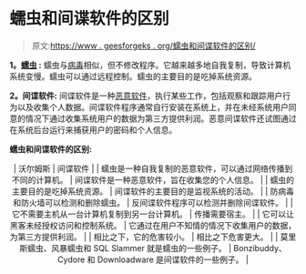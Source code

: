 # 蠕虫和间谍软件的区别

> 原文:[https://www . geesforgeks . org/蠕虫和间谍软件的区别/](https://www.geeksforgeeks.org/difference-between-worms-and-spyware/)

**1。[蠕虫](https://www.geeksforgeeks.org/worms-viruses-and-beyond/) :**
蠕虫与[病毒](https://www.geeksforgeeks.org/types-of-virus/)相似，但不修改程序。它越来越多地自我复制，导致计算机系统变慢。蠕虫可以通过远程控制。蠕虫的主要目的是吃掉系统资源。

**2。间谍软件:**
间谍软件是一种[恶意软件](https://www.geeksforgeeks.org/malware-and-its-types/)，执行某些工作，包括观察和跟踪用户行为以及收集个人数据。间谍软件程序通常自行安装在系统上，并在未经系统用户同意的情况下通过收集系统用户的数据为第三方提供利润。恶意间谍软件还试图通过在系统后台运行来捕获用户的密码和个人信息。

**蠕虫和间谍软件的区别:**

<center>

| 沃尔姆斯 | 间谍软件 |
| 蠕虫是一种自我复制的恶意软件，可以通过网络传播到不同的计算机。 | 间谍软件是一种恶意软件，旨在收集您的个人信息。 |
| 蠕虫的主要目的是吃掉系统资源。 | 间谍软件的主要目的是监视系统的活动。 |
| 防病毒和防火墙可以检测和删除蠕虫。 | 反间谍软件程序可以检测并删除间谍软件。 |
| 它不需要主机从一台计算机复制到另一台计算机。 | 传播需要宿主。 |
| 它可以让黑客未经授权访问和控制系统。 | 它通过在用户不知情的情况下收集用户的数据，为第三方提供利润。 |
| 相比之下，它的危害较小。 | 相比之下危害更大。 |
| 莫里斯蠕虫、风暴蠕虫和 SQL Slammer 就是蠕虫的一些例子。 | Bonzibuddy、Cydore 和 Downloadware 是间谍软件的一些例子。 |

</center>